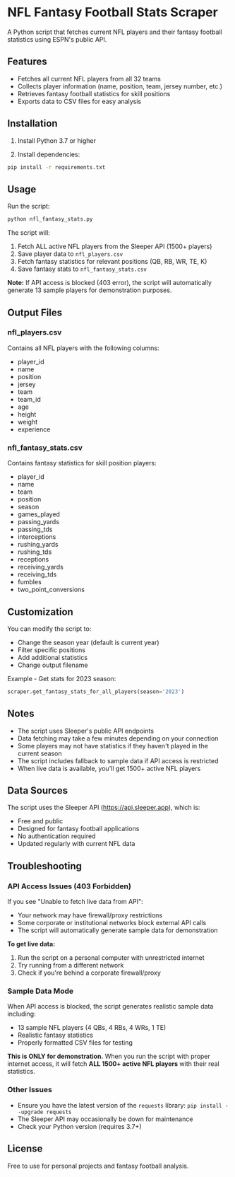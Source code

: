 # NFL Fantasy Football Stats Scraper

A Python script that fetches current NFL players and their fantasy football statistics using ESPN's public API.

## Features

- Fetches all current NFL players from all 32 teams
- Collects player information (name, position, team, jersey number, etc.)
- Retrieves fantasy football statistics for skill positions
- Exports data to CSV files for easy analysis

## Installation

1. Install Python 3.7 or higher

2. Install dependencies:
```bash
pip install -r requirements.txt
```

## Usage

Run the script:
```bash
python nfl_fantasy_stats.py
```

The script will:
1. Fetch ALL active NFL players from the Sleeper API (1500+ players)
2. Save player data to `nfl_players.csv`
3. Fetch fantasy statistics for relevant positions (QB, RB, WR, TE, K)
4. Save fantasy stats to `nfl_fantasy_stats.csv`

**Note:** If API access is blocked (403 error), the script will automatically generate 13 sample players for demonstration purposes.

## Output Files

### nfl_players.csv
Contains all NFL players with the following columns:
- player_id
- name
- position
- jersey
- team
- team_id
- age
- height
- weight
- experience

### nfl_fantasy_stats.csv
Contains fantasy statistics for skill position players:
- player_id
- name
- team
- position
- season
- games_played
- passing_yards
- passing_tds
- interceptions
- rushing_yards
- rushing_tds
- receptions
- receiving_yards
- receiving_tds
- fumbles
- two_point_conversions

## Customization

You can modify the script to:
- Change the season year (default is current year)
- Filter specific positions
- Add additional statistics
- Change output filename

Example - Get stats for 2023 season:
```python
scraper.get_fantasy_stats_for_all_players(season='2023')
```

## Notes

- The script uses Sleeper's public API endpoints
- Data fetching may take a few minutes depending on your connection
- Some players may not have statistics if they haven't played in the current season
- The script includes fallback to sample data if API access is restricted
- When live data is available, you'll get 1500+ active NFL players

## Data Sources

The script uses the Sleeper API (https://api.sleeper.app), which is:
- Free and public
- Designed for fantasy football applications
- No authentication required
- Updated regularly with current NFL data

## Troubleshooting

### API Access Issues (403 Forbidden)
If you see "Unable to fetch live data from API":
- Your network may have firewall/proxy restrictions
- Some corporate or institutional networks block external API calls
- The script will automatically generate sample data for demonstration

**To get live data:**
1. Run the script on a personal computer with unrestricted internet
2. Try running from a different network
3. Check if you're behind a corporate firewall/proxy

### Sample Data Mode
When API access is blocked, the script generates realistic sample data including:
- 13 sample NFL players (4 QBs, 4 RBs, 4 WRs, 1 TE)
- Realistic fantasy statistics
- Properly formatted CSV files for testing

**This is ONLY for demonstration.** When you run the script with proper internet access, it will fetch **ALL 1500+ active NFL players** with their real statistics.

### Other Issues
- Ensure you have the latest version of the `requests` library: `pip install --upgrade requests`
- The Sleeper API may occasionally be down for maintenance
- Check your Python version (requires 3.7+)

## License

Free to use for personal projects and fantasy football analysis.
